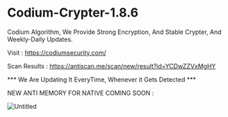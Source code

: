# Codium-Crypter-1.8.6
Codium Algorithm, We Provide Strong Encryption, And Stable Crypter, And Weekly-Daily Updates.


Visit :
https://codiumsecurity.com/

Scan Results : https://antiscan.me/scan/new/result?id=YCDwZZVxMgHY



*** We Are Updating It EveryTime, Whenever it Gets Detected ***


NEW ANTI MEMORY FOR NATIVE COMING SOON :

![Untitled](https://user-images.githubusercontent.com/86024483/179367606-3278d206-4766-45fc-8e95-acfc417a9b38.png)
